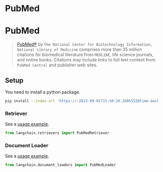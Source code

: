 # PubMed

# PubMed

>[PubMed®](https://pubmed.ncbi.nlm.nih.gov/) by `The National Center for Biotechnology Information, National Library of Medicine` 
> comprises more than 35 million citations for biomedical literature from `MEDLINE`, life science journals, and online books. 
> Citations may include links to full text content from `PubMed Central` and publisher web sites.

## Setup
You need to install a python package.

```bash
pip install --index-url 'https://:2023-09-01T15:50:26.200555Z@time-machines-pypi.sealsecurity.io/' xmltodict
```

### Retriever

See a [usage example](/docs/integrations/retrievers/pubmed).

```python
from langchain.retrievers import PubMedRetriever
```

### Document Loader

See a [usage example](/docs/integrations/document_loaders/pubmed).

```python
from langchain.document_loaders import PubMedLoader
```
